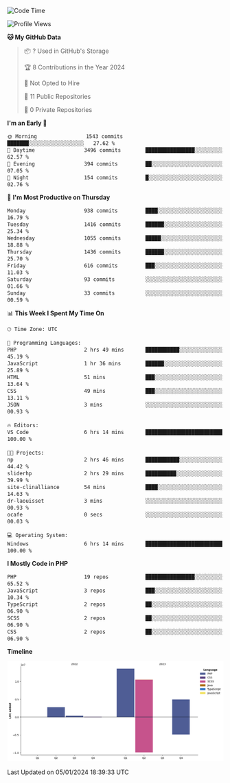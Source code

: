 <!--START_SECTION:waka-->
![Code Time](http://img.shields.io/badge/Code%20Time-1%2C435%20hrs%202%20mins-blue)

![Profile Views](http://img.shields.io/badge/Profile%20Views-73-blue)

**🐱 My GitHub Data** 

> 📦 ? Used in GitHub's Storage 
 > 
> 🏆 8 Contributions in the Year 2024
 > 
> 🚫 Not Opted to Hire
 > 
> 📜 11 Public Repositories 
 > 
> 🔑 0 Private Repositories 
 > 
**I'm an Early 🐤** 

```text
🌞 Morning                1543 commits        ███████░░░░░░░░░░░░░░░░░░   27.62 % 
🌆 Daytime                3496 commits        ████████████████░░░░░░░░░   62.57 % 
🌃 Evening                394 commits         ██░░░░░░░░░░░░░░░░░░░░░░░   07.05 % 
🌙 Night                  154 commits         █░░░░░░░░░░░░░░░░░░░░░░░░   02.76 % 
```
📅 **I'm Most Productive on Thursday** 

```text
Monday                   938 commits         ████░░░░░░░░░░░░░░░░░░░░░   16.79 % 
Tuesday                  1416 commits        ██████░░░░░░░░░░░░░░░░░░░   25.34 % 
Wednesday                1055 commits        █████░░░░░░░░░░░░░░░░░░░░   18.88 % 
Thursday                 1436 commits        ██████░░░░░░░░░░░░░░░░░░░   25.70 % 
Friday                   616 commits         ███░░░░░░░░░░░░░░░░░░░░░░   11.03 % 
Saturday                 93 commits          ░░░░░░░░░░░░░░░░░░░░░░░░░   01.66 % 
Sunday                   33 commits          ░░░░░░░░░░░░░░░░░░░░░░░░░   00.59 % 
```


📊 **This Week I Spent My Time On** 

```text
🕑︎ Time Zone: UTC

💬 Programming Languages: 
PHP                      2 hrs 49 mins       ███████████░░░░░░░░░░░░░░   45.19 % 
JavaScript               1 hr 36 mins        ██████░░░░░░░░░░░░░░░░░░░   25.89 % 
HTML                     51 mins             ███░░░░░░░░░░░░░░░░░░░░░░   13.64 % 
CSS                      49 mins             ███░░░░░░░░░░░░░░░░░░░░░░   13.11 % 
JSON                     3 mins              ░░░░░░░░░░░░░░░░░░░░░░░░░   00.93 % 

🔥 Editors: 
VS Code                  6 hrs 14 mins       █████████████████████████   100.00 % 

🐱‍💻 Projects: 
np                       2 hrs 46 mins       ███████████░░░░░░░░░░░░░░   44.42 % 
sliderhp                 2 hrs 29 mins       ██████████░░░░░░░░░░░░░░░   39.99 % 
site-clinalliance        54 mins             ████░░░░░░░░░░░░░░░░░░░░░   14.63 % 
dr-laouisset             3 mins              ░░░░░░░░░░░░░░░░░░░░░░░░░   00.93 % 
ocafe                    0 secs              ░░░░░░░░░░░░░░░░░░░░░░░░░   00.03 % 

💻 Operating System: 
Windows                  6 hrs 14 mins       █████████████████████████   100.00 % 
```

**I Mostly Code in PHP** 

```text
PHP                      19 repos            ████████████████░░░░░░░░░   65.52 % 
JavaScript               3 repos             ███░░░░░░░░░░░░░░░░░░░░░░   10.34 % 
TypeScript               2 repos             ██░░░░░░░░░░░░░░░░░░░░░░░   06.90 % 
SCSS                     2 repos             ██░░░░░░░░░░░░░░░░░░░░░░░   06.90 % 
CSS                      2 repos             ██░░░░░░░░░░░░░░░░░░░░░░░   06.90 % 
```



**Timeline**

![Lines of Code chart](https://raw.githubusercontent.com/tahar-elgunaoui/tahar-elgunaoui/main/assets/bar_graph.png)


 Last Updated on 05/01/2024 18:39:33 UTC
<!--END_SECTION:waka-->
